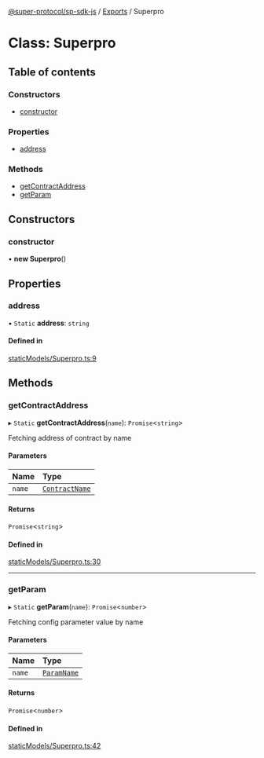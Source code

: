 [@super-protocol/sp-sdk-js](../README.md) / [Exports](../modules.md) / Superpro

# Class: Superpro

## Table of contents

### Constructors

- [constructor](Superpro.md#constructor)

### Properties

- [address](Superpro.md#address)

### Methods

- [getContractAddress](Superpro.md#getcontractaddress)
- [getParam](Superpro.md#getparam)

## Constructors

### constructor

• **new Superpro**()

## Properties

### address

▪ `Static` **address**: `string`

#### Defined in

[staticModels/Superpro.ts:9](https://github.com/Super-Protocol/sp-sdk-js/blob/1c37a1d/src/staticModels/Superpro.ts#L9)

## Methods

### getContractAddress

▸ `Static` **getContractAddress**(`name`): `Promise`<`string`\>

Fetching address of contract by name

#### Parameters

| Name | Type |
| :------ | :------ |
| `name` | [`ContractName`](../enums/ContractName.md) |

#### Returns

`Promise`<`string`\>

#### Defined in

[staticModels/Superpro.ts:30](https://github.com/Super-Protocol/sp-sdk-js/blob/1c37a1d/src/staticModels/Superpro.ts#L30)

___

### getParam

▸ `Static` **getParam**(`name`): `Promise`<`number`\>

Fetching config parameter value by name

#### Parameters

| Name | Type |
| :------ | :------ |
| `name` | [`ParamName`](../enums/ParamName.md) |

#### Returns

`Promise`<`number`\>

#### Defined in

[staticModels/Superpro.ts:42](https://github.com/Super-Protocol/sp-sdk-js/blob/1c37a1d/src/staticModels/Superpro.ts#L42)
